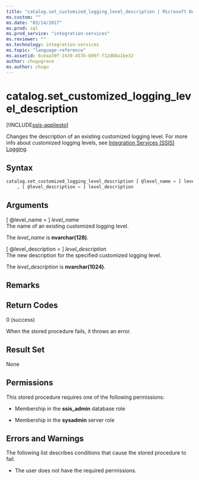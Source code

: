 ```yaml
---
title: "catalog.set_customized_logging_level_description | Microsoft Docs"
ms.custom: ""
ms.date: "03/14/2017"
ms.prod: sql
ms.prod_service: "integration-services"
ms.reviewer: ""
ms.technology: integration-services
ms.topic: "language-reference"
ms.assetid: 6ceaa39f-2439-457b-b99f-f12d88a1be32
author: chugugrace
ms.author: chugu
---
```

# catalog.set_customized_logging_level_description 

[!INCLUDE[ssis-appliesto](../../includes/ssis-appliesto-ssvrpluslinux-asdb-asdw-xxx.md)]

  Changes the description of an existing customized logging level. For more info about customized logging levels, see [Integration Services &#40;SSIS&#41; Logging](../../integration-services/performance/integration-services-ssis-logging.md).  
  
## Syntax  
  
```sql  
catalog.set_customized_logging_level_description [ @level_name = ] level_name  
    , [ @level_description = ] level_description  
```  
  
## Arguments  
 [ @level_name = ] *level_name*  
 The name of an existing customized logging level.  
  
 The *level_name* is **nvarchar(128)**.  
  
 [ @level_description = ] *level_description*  
 The new description for the  specified customized logging level.  
  
 The *level_description* is **nvarchar(1024)**.  
  
## Remarks  
  
## Return Codes  
 0 (success)  
  
 When the stored procedure fails, it throws an error.  
  
## Result Set  
 None  
  
## Permissions  
 This stored procedure requires one of the following permissions:  
  
-   Membership in the **ssis_admin** database role  
  
-   Membership in the **sysadmin** server role  
  
## Errors and Warnings  
 The following list describes conditions that cause the stored procedure to fail.  
  
-   The user does not have the required permissions.  
  
  

